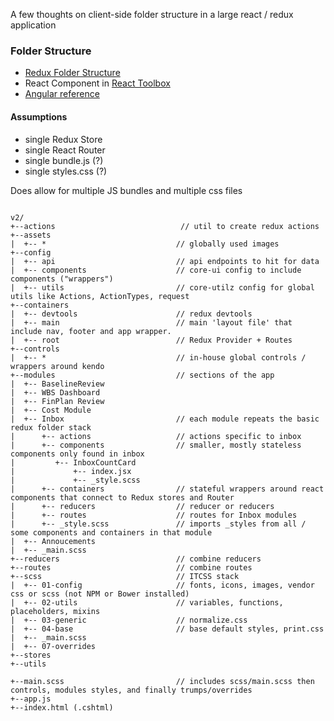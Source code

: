 A few thoughts on client-side folder structure in a large react / redux application






### Folder Structure

+ [Redux Folder Structure](https://github.com/rackt/redux/tree/master/examples/shopping-cart)
+ React Component in [React Toolbox](https://github.com/react-toolbox/react-toolbox/tree/dev/components/drawer)
+ [Angular reference]('https://github.com/joevbruno/folder-structure/blob/master/angular.pdf')

#### Assumptions

+ single Redux Store
+ single React Router
+ single bundle.js (?)
+ single styles.css (?)

Does allow for multiple JS bundles and multiple css files

```

v2/
+--actions 			                  // util to create redux actions 
+--assets
|  +-- *                             // globally used images
+--config
|  +-- api                           // api endpoints to hit for data
|  +-- components                    // core-ui config to include components ("wrappers")
|  +-- utils                         // core-utilz config for global utils like Actions, ActionTypes, request
+--containers
|  +-- devtools                      // redux devtools
|  +-- main                          // main 'layout file' that include nav, footer and app wrapper.
|  +-- root                          // Redux Provider + Routes
+--controls
|  +-- *                             // in-house global controls / wrappers around kendo
+--modules                           // sections of the app
|  +-- BaselineReview
|  +-- WBS Dashboard
|  +-- FinPlan Review
|  +-- Cost Module
|  +-- Inbox                         // each module repeats the basic redux folder stack
|      +-- actions                   // actions specific to inbox
|      +-- components                // smaller, mostly stateless components only found in inbox
|         +-- InboxCountCard
|             +-- index.jsx
|             +-- _style.scss
|      +-- containers                // stateful wrappers around react components that connect to Redux stores and Router
|      +-- reducers                  // reducer or reducers 
|      +-- routes                    // routes for Inbox modules
|      +-- _style.scss               // imports _styles from all / some components and containers in that module
|  +-- Annoucements
|  +-- _main.scss
+--reducers                          // combine reducers
+--routes                            // combine routes
+--scss                              // ITCSS stack 
|  +-- 01-config                     // fonts, icons, images, vendor css or scss (not NPM or Bower installed)
|  +-- 02-utils                      // variables, functions, placeholders, mixins
|  +-- 03-generic                    // normalize.css
|  +-- 04-base                       // base default styles, print.css
|  +-- _main.scss
|  +-- 07-overrides
+--stores
+--utils

+--main.scss                         // includes scss/main.scss then controls, modules styles, and finally trumps/overrides
+--app.js
+--index.html (.cshtml)
```